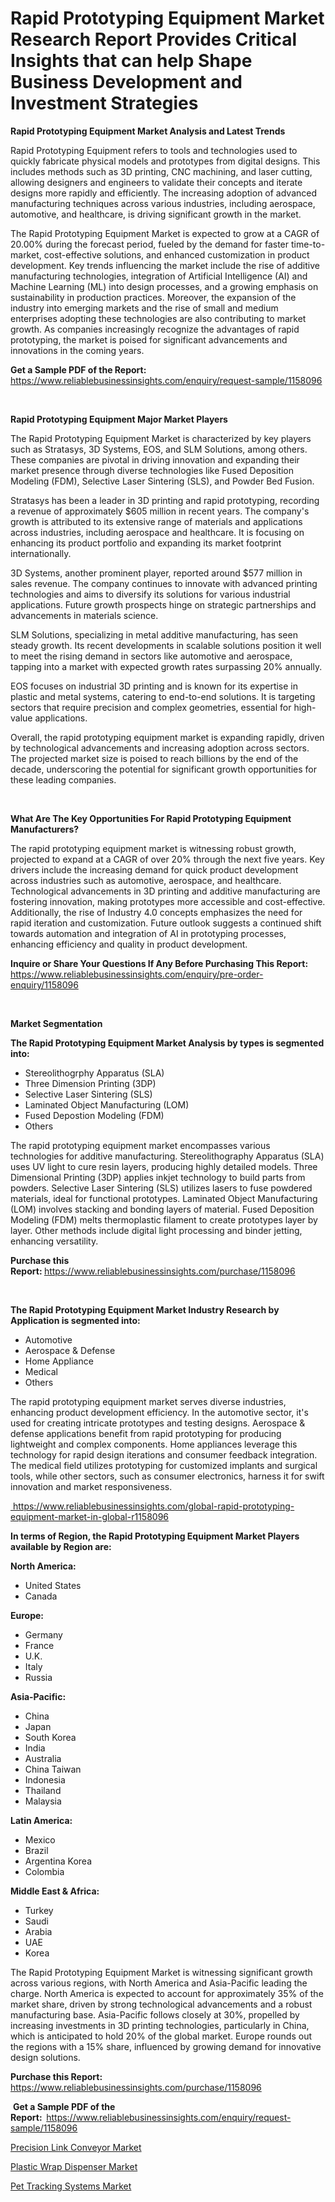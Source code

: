 <p><h1>Rapid Prototyping Equipment Market Research Report Provides Critical Insights that can help Shape Business Development and Investment Strategies</h1></p><p><strong>Rapid Prototyping Equipment Market Analysis and Latest Trends</strong></p>
<p><p>Rapid Prototyping Equipment refers to tools and technologies used to quickly fabricate physical models and prototypes from digital designs. This includes methods such as 3D printing, CNC machining, and laser cutting, allowing designers and engineers to validate their concepts and iterate designs more rapidly and efficiently. The increasing adoption of advanced manufacturing techniques across various industries, including aerospace, automotive, and healthcare, is driving significant growth in the market. </p><p>The Rapid Prototyping Equipment Market is expected to grow at a CAGR of 20.00% during the forecast period, fueled by the demand for faster time-to-market, cost-effective solutions, and enhanced customization in product development. Key trends influencing the market include the rise of additive manufacturing technologies, integration of Artificial Intelligence (AI) and Machine Learning (ML) into design processes, and a growing emphasis on sustainability in production practices. Moreover, the expansion of the industry into emerging markets and the rise of small and medium enterprises adopting these technologies are also contributing to market growth. As companies increasingly recognize the advantages of rapid prototyping, the market is poised for significant advancements and innovations in the coming years.</p></p>
<p><strong>Get a Sample PDF of the Report:&nbsp;</strong> <a href="https://www.reliablebusinessinsights.com/enquiry/request-sample/1158096?utm_campaign=39&utm_medium=2&utm_source=Github&utm_content=ia&utm_term=16022025&utm_id=rapid-prototyping-equipment">https://www.reliablebusinessinsights.com/enquiry/request-sample/1158096</a></p>
<p>&nbsp;</p>
<p><strong>Rapid Prototyping Equipment Major Market Players</strong></p>
<p><p>The Rapid Prototyping Equipment Market is characterized by key players such as Stratasys, 3D Systems, EOS, and SLM Solutions, among others. These companies are pivotal in driving innovation and expanding their market presence through diverse technologies like Fused Deposition Modeling (FDM), Selective Laser Sintering (SLS), and Powder Bed Fusion.</p><p>Stratasys has been a leader in 3D printing and rapid prototyping, recording a revenue of approximately $605 million in recent years. The company's growth is attributed to its extensive range of materials and applications across industries, including aerospace and healthcare. It is focusing on enhancing its product portfolio and expanding its market footprint internationally.</p><p>3D Systems, another prominent player, reported around $577 million in sales revenue. The company continues to innovate with advanced printing technologies and aims to diversify its solutions for various industrial applications. Future growth prospects hinge on strategic partnerships and advancements in materials science.</p><p>SLM Solutions, specializing in metal additive manufacturing, has seen steady growth. Its recent developments in scalable solutions position it well to meet the rising demand in sectors like automotive and aerospace, tapping into a market with expected growth rates surpassing 20% annually.</p><p>EOS focuses on industrial 3D printing and is known for its expertise in plastic and metal systems, catering to end-to-end solutions. It is targeting sectors that require precision and complex geometries, essential for high-value applications.</p><p>Overall, the rapid prototyping equipment market is expanding rapidly, driven by technological advancements and increasing adoption across sectors. The projected market size is poised to reach billions by the end of the decade, underscoring the potential for significant growth opportunities for these leading companies.</p></p>
<p>&nbsp;</p>
<p><strong>What Are The Key Opportunities For Rapid Prototyping Equipment Manufacturers?</strong></p>
<p><p>The rapid prototyping equipment market is witnessing robust growth, projected to expand at a CAGR of over 20% through the next five years. Key drivers include the increasing demand for quick product development across industries such as automotive, aerospace, and healthcare. Technological advancements in 3D printing and additive manufacturing are fostering innovation, making prototypes more accessible and cost-effective. Additionally, the rise of Industry 4.0 concepts emphasizes the need for rapid iteration and customization. Future outlook suggests a continued shift towards automation and integration of AI in prototyping processes, enhancing efficiency and quality in product development.</p></p>
<p><strong>Inquire or Share Your Questions If Any Before Purchasing This Report:</strong> <a href="https://www.reliablebusinessinsights.com/enquiry/pre-order-enquiry/1158096?utm_campaign=39&utm_medium=2&utm_source=Github&utm_content=ia&utm_term=16022025&utm_id=rapid-prototyping-equipment">https://www.reliablebusinessinsights.com/enquiry/pre-order-enquiry/1158096</a></p>
<p>&nbsp;</p>
<p><strong>Market Segmentation</strong></p>
<p><strong>The Rapid Prototyping Equipment Market Analysis by types is segmented into:</strong></p>
<p><ul><li>Stereolithogrphy Apparatus (SLA)</li><li>Three Dimension Printing (3DP)</li><li>Selective Laser Sintering (SLS)</li><li>Laminated Object Manufacturing (LOM)</li><li>Fused Depostion Modeling (FDM)</li><li>Others</li></ul></p>
<p><p>The rapid prototyping equipment market encompasses various technologies for additive manufacturing. Stereolithography Apparatus (SLA) uses UV light to cure resin layers, producing highly detailed models. Three Dimensional Printing (3DP) applies inkjet technology to build parts from powders. Selective Laser Sintering (SLS) utilizes lasers to fuse powdered materials, ideal for functional prototypes. Laminated Object Manufacturing (LOM) involves stacking and bonding layers of material. Fused Deposition Modeling (FDM) melts thermoplastic filament to create prototypes layer by layer. Other methods include digital light processing and binder jetting, enhancing versatility.</p></p>
<p><strong>Purchase this Report:&nbsp;</strong><a href="https://www.reliablebusinessinsights.com/purchase/1158096?utm_campaign=39&utm_medium=2&utm_source=Github&utm_content=ia&utm_term=16022025&utm_id=rapid-prototyping-equipment">https://www.reliablebusinessinsights.com/purchase/1158096</a></p>
<p>&nbsp;</p>
<p><strong>The Rapid Prototyping Equipment Market Industry Research by Application is segmented into:</strong></p>
<p><ul><li>Automotive</li><li>Aerospace & Defense</li><li>Home Appliance</li><li>Medical</li><li>Others</li></ul></p>
<p><p>The rapid prototyping equipment market serves diverse industries, enhancing product development efficiency. In the automotive sector, it's used for creating intricate prototypes and testing designs. Aerospace & defense applications benefit from rapid prototyping for producing lightweight and complex components. Home appliances leverage this technology for rapid design iterations and consumer feedback integration. The medical field utilizes prototyping for customized implants and surgical tools, while other sectors, such as consumer electronics, harness it for swift innovation and market responsiveness.</p></p>
<p><a href="https://www.reliablebusinessinsights.com/global-rapid-prototyping-equipment-market-in-global-r1158096?utm_campaign=39&utm_medium=2&utm_source=Github&utm_content=ia&utm_term=16022025&utm_id=rapid-prototyping-equipment">&nbsp;https://www.reliablebusinessinsights.com/global-rapid-prototyping-equipment-market-in-global-r1158096</a></p>
<p><strong>In terms of Region, the Rapid Prototyping Equipment Market Players available by Region are:</strong></p>
<p>
    <p> <strong> North America: </strong>
        <ul>
            <li>United States</li>
            <li>Canada</li>
        </ul>
        </p> 
    <p> <strong> Europe: </strong>
        <ul>
            <li>Germany</li>
            <li>France</li>
            <li>U.K.</li>
            <li>Italy</li>
            <li>Russia</li>
        </ul>
        </p> 
    <p> <strong> Asia-Pacific: </strong>
        <ul>
            <li>China</li>
            <li>Japan</li>
            <li>South Korea</li>
            <li>India</li>
            <li>Australia</li>
            <li>China Taiwan</li>
            <li>Indonesia</li>
            <li>Thailand</li>
            <li>Malaysia</li>
        </ul>
        </p> 
    <p> <strong> Latin America: </strong>
        <ul>
            <li>Mexico</li>
            <li>Brazil</li>
            <li>Argentina Korea</li>
            <li>Colombia</li>
        </ul>
        </p> 
    <p> <strong> Middle East & Africa: </strong>
        <ul>
            <li>Turkey</li>
            <li>Saudi</li>
            <li>Arabia</li>
            <li>UAE</li>
            <li>Korea</li>
        </ul>
    </p>
    </p>
<p><p>The Rapid Prototyping Equipment Market is witnessing significant growth across various regions, with North America and Asia-Pacific leading the charge. North America is expected to account for approximately 35% of the market share, driven by strong technological advancements and a robust manufacturing base. Asia-Pacific follows closely at 30%, propelled by increasing investments in 3D printing technologies, particularly in China, which is anticipated to hold 20% of the global market. Europe rounds out the regions with a 15% share, influenced by growing demand for innovative design solutions.</p></p>
<p><strong>Purchase this Report: </strong><a href="https://www.reliablebusinessinsights.com/purchase/1158096?utm_campaign=39&utm_medium=2&utm_source=Github&utm_content=ia&utm_term=16022025&utm_id=rapid-prototyping-equipment">https://www.reliablebusinessinsights.com/purchase/1158096</a></p>
<p>&nbsp;<strong>Get a Sample PDF of the Report:&nbsp;&nbsp;</strong><a href="https://www.reliablebusinessinsights.com/enquiry/request-sample/1158096?utm_campaign=39&utm_medium=2&utm_source=Github&utm_content=ia&utm_term=16022025&utm_id=rapid-prototyping-equipment">https://www.reliablebusinessinsights.com/enquiry/request-sample/1158096</a></p>
<p><strong></strong></p>
<p><p><a href="https://github.com/boyertrull4r/Market-Research-Report-List-1/blob/main/precision-link-conveyor-market.md?utm_campaign=39&utm_medium=2&utm_source=Github&utm_content=ia&utm_term=16022025&utm_id=rapid-prototyping-equipment">Precision Link Conveyor Market</a></p><p><a href="https://github.com/lillybosakoi/Market-Research-Report-List-1/blob/main/plastic-wrap-dispenser-market.md?utm_campaign=39&utm_medium=2&utm_source=Github&utm_content=ia&utm_term=16022025&utm_id=rapid-prototyping-equipment">Plastic Wrap Dispenser Market</a></p><p><a href="https://github.com/joshuagarcia509/Market-Research-Report-List-1/blob/main/pet-tracking-systems-market.md?utm_campaign=39&utm_medium=2&utm_source=Github&utm_content=ia&utm_term=16022025&utm_id=rapid-prototyping-equipment">Pet Tracking Systems Market</a></p></p>